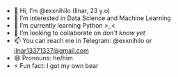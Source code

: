 - 👋 Hi, I’m @exxnihilo (Ilnar, 23 y.o)
- 👀 I’m interested in Data Science and Machine Learning
- 🌱 I’m currently learning Python >_<
- 💞️ I’m looking to collaborate on *don't know yet*
- 📫 You can reach me in Telegram: @exxnihilo or ilnar13371337@gmail.com
- 😄 Pronouns:  he/him
- ⚡ Fun fact: I got my own bear

<!---
exxnihilo/exxnihilo is a ✨ special ✨ repository because its `README.md` (this file) appears on your GitHub profile.
You can click the Preview link to take a look at your changes.
--->
